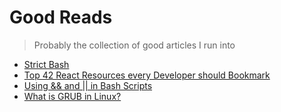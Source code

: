 # Good Reads

> Probably the collection of good articles I run into

- [Strict Bash](http://redsymbol.net/articles/unofficial-bash-strict-mode/#solution-positional-parameters)
- [Top 42 React Resources every Developer should Bookmark](https://dev.to/suniljoshi19/top-42-react-resources-every-developer-should-bookmark-latest-24pb)
- [Using && and || in Bash Scripts](https://kyleshevlin.com/using-and-and-or-in-bash-scripts/)
- [What is GRUB in Linux?](https://itsfoss.com/what-is-grub/)
